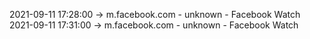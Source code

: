 2021-09-11 17:28:00 -> m.facebook.com - unknown - Facebook Watch
2021-09-11 17:31:00 -> m.facebook.com - unknown - Facebook Watch
